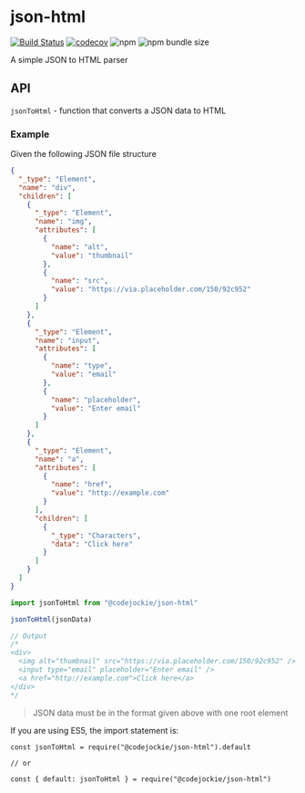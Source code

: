 # json-html

[![Build Status](https://travis-ci.com/codejockie/json-html.svg?branch=master)](https://travis-ci.com/codejockie/json-html)
[![codecov](https://codecov.io/gh/codejockie/json-html/branch/master/graph/badge.svg)](https://codecov.io/gh/codejockie/json-html)
![npm](https://img.shields.io/npm/v/@codejockie/json-html)
![npm bundle size](https://img.shields.io/bundlephobia/minzip/@codejockie/json-html)

A simple JSON to HTML parser

## API
`jsonToHtml` - function that converts a JSON data to HTML

### Example
Given the following JSON file structure
```json
{
  "_type": "Element",
  "name": "div",
  "children": [
    {
      "_type": "Element",
      "name": "img",
      "attributes": [
        {
          "name": "alt",
          "value": "thumbnail"
        },
        {
          "name": "src",
          "value": "https://via.placeholder.com/150/92c952"
        }
      ]
    },
    {
      "_type": "Element",
      "name": "input",
      "attributes": [
        {
          "name": "type",
          "value": "email"
        },
        {
          "name": "placeholder",
          "value": "Enter email"
        }
      ]
    },
    {
      "_type": "Element",
      "name": "a",
      "attributes": [
        {
          "name": "href",
          "value": "http://example.com"
        }
      ],
      "children": [
        {
          "_type": "Characters",
          "data": "Click here"
        }
      ]
    }
  ]
}
```
```ts
import jsonToHtml from "@codejockie/json-html"

jsonToHtml(jsonData)

// Output
/*
<div>
  <img alt="thumbnail" src="https://via.placeholder.com/150/92c952" />
  <input type="email" placeholder="Enter email" />
  <a href="http://example.com">Click here</a>
</div>
*/
```
> JSON data must be in the format given above with one root element

If you are using ES5, the import statement is:
```
const jsonToHtml = require("@codejockie/json-html").default

// or

const { default: jsonToHtml } = require("@codejockie/json-html")
```